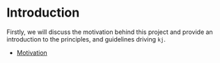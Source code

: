 Introduction
============

Firstly, we will discuss the motivation behind this project and provide an introduction to the principles, and guidelines driving `kj`.

- [Motivation](introduction/Motivation.md)